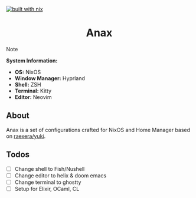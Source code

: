[![built with nix](https://builtwithnix.org/badge.svg)](https://builtwithnix.org)

<h1 align="center">Anax</h1>

> [!NOTE]
>
> **System Information:**
>
> - **OS:** NixOS
> - **Window Manager:** Hyprland
> - **Shell:** ZSH
> - **Terminal:** Kitty
> - **Editor:** Neovim
## About

Anax is a set of configurations crafted for NixOS and Home Manager based on [raexera/yuki](https://github.com/raexera/yuki).

## Todos
- [ ] Change shell to Fish/Nushell
- [ ] Change editor to helix & doom emacs
- [ ] Change terminal to ghostty
- [ ] Setup for Elixir, OCaml, CL
